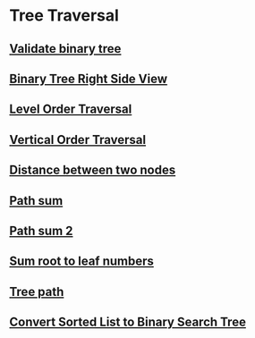 # Tree Traversal

## [Validate binary tree](https://leetcode.com/problems/validate-binary-search-tree/discuss/32201/Python-solution-with-detailed-explanation)

## [Binary Tree Right Side View](https://leetcode.com/problems/binary-tree-right-side-view/discuss/56064/5-9-Lines-Python-48%2B-ms)

## [Level Order Traversal](https://leetcode.com/problems/binary-tree-level-order-traversal/)

## [Vertical Order Traversal](https://www.geeksforgeeks.org/print-binary-tree-vertical-order-set-2/)

## [Distance between two nodes](https://www.geeksforgeeks.org/find-distance-between-two-nodes-of-a-binary-tree/)

## [Path sum](https://leetcode.com/problems/path-sum/)

## [Path sum 2](https://leetcode.com/problems/path-sum-ii/)

## [Sum root to leaf numbers](https://leetcode.com/problems/sum-root-to-leaf-numbers/)

## [Tree path](https://leetcode.com/problems/binary-tree-paths/)

## [Convert Sorted List to Binary Search Tree](https://leetcode.com/problems/convert-sorted-list-to-binary-search-tree/)


